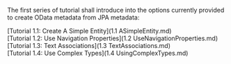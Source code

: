 The first series of tutorial shall introduce into the options currently provided to create OData metadata from JPA metadata:


[Tutorial 1.1: Create A Simple Entity](1.1 ASimpleEntity.md)  
[Tutorial 1.2: Use Navigation Properties](1.2 UseNavigationProperties.md)  
[Tutorial 1.3: Text Associations](1.3 TextAssociations.md)    
[Tutorial 1.4: Use Complex Types](1.4 UsingComplexTypes.md)
